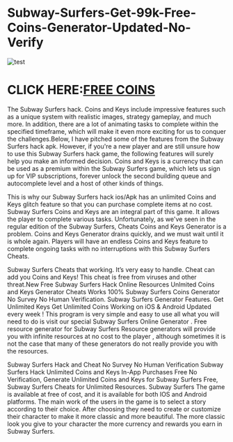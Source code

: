 # Subway-Surfers-Get-99k-Free-Coins-Generator-Updated-No-Verify

![test](https://encrypted-tbn0.gstatic.com/images?q=tbn:ANd9GcSPmhZiFuByltMzKlVKEh9YuZpZN-s9nRRpWpZm_Yau-_cWT64ryPhlpuY0SqvAOv3JkpQ&usqp=CAU)

# CLICK HERE:[FREE COINS](https://ragamer.com/subwaysurfers/)

The Subway Surfers hack. Coins and Keys include impressive features such as a unique system with realistic images, strategy gameplay, and much more. In addition, there are a lot of animating tasks to complete within the specified timeframe, which will make it even more exciting for us to conquer the challenges.Below, I have pitched some of the features from the Subway Surfers hack apk. However, if you're a new player and are still unsure how to use this Subway Surfers hack game, the following features will surely help you make an informed decision. Coins and Keys is a currency that can be used as a premium within the Subway Surfers game, which lets us sign up for VIP subscriptions, forever unlock the second building queue and autocomplete level and a host of other kinds of things. 

This is why our Subway Surfers hack ios/Apk has an unlimited Coins and Keys glitch feature so that you can purchase complete items at no cost. Subway Surfers Coins and Keys are an integral part of this game. It allows the player to complete various tasks. Unfortunately, as we've seen in the regular edition of the Subway Surfers, Cheats Coins and Keys Generator is a problem. Coins and Keys Generator drains quickly, and we must wait until it is whole again. Players will have an endless Coins and Keys feature to complete ongoing tasks with no interruptions with this Subway Surfers Cheats.

Subway Surfers Cheats that working. It’s very easy to handle. Cheat can add you Coins and Keys! This cheat is free from viruses and other threat.New Free Subway Surfers Hack Online Resources Unlmited Coins and Keys Generator Cheats Works 100% Subway Surfers Coins Generator No Survey No Human Verification. Subway Surfers Generator Features. Get Unlimited Keys Get Unlimited Coins Working on iOS & Android Updated every week ! This program is very simple and easy to use all what you will need to do is visit our special Subway Surfers Online Generator . Free resource generator for Subway Surfers Resource generators will provide you with infinite resources at no cost to the player , although sometimes it is not the case that many of these generators do not really provide you with the resources.

Subway Surfers Hack and Cheat No Survey No Human Verification Subway Surfers Hack Unlimited Coins and Keys In-App Purchases Free No Verification, Generate Unlimited Coins and Keys for Subway Surfers Free, Subway Surfers Cheats for Unlimited Resources. Subway Surfers The game is available at free of cost, and it is available for both IOS and Android platforms. The main work of the users in the game is to select a story according to their choice. After choosing they need to create or customize their character to make it more classic and more beautiful. The more classic look you give to your character the more currency and rewards you earn in Subway Surfers.
